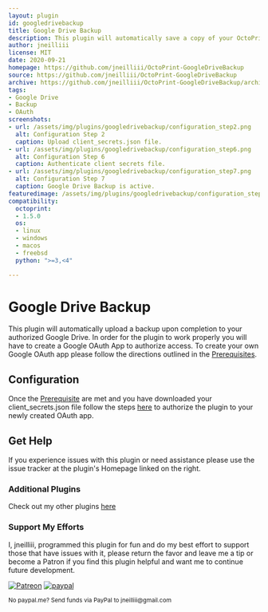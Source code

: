 ```yaml
---
layout: plugin
id: googledrivebackup
title: Google Drive Backup
description: This plugin will automatically save a copy of your OctoPrint backup to Google Drive upon completion.
author: jneilliii
license: MIT
date: 2020-09-21
homepage: https://github.com/jneilliii/OctoPrint-GoogleDriveBackup
source: https://github.com/jneilliii/OctoPrint-GoogleDriveBackup
archive: https://github.com/jneilliii/OctoPrint-GoogleDriveBackup/archive/master.zip
tags:
- Google Drive
- Backup
- OAuth
screenshots:
- url: /assets/img/plugins/googledrivebackup/configuration_step2.png
  alt: Configuration Step 2
  caption: Upload client_secrets.json file.
- url: /assets/img/plugins/googledrivebackup/configuration_step6.png
  alt: Configuration Step 6
  caption: Authenticate client secrets file.
- url: /assets/img/plugins/googledrivebackup/configuration_step7.png
  alt: Configuration Step 7
  caption: Google Drive Backup is active.
featuredimage: /assets/img/plugins/googledrivebackup/configuration_step7.png
compatibility:
  octoprint:
  - 1.5.0
  os:
  - linux
  - windows
  - macos
  - freebsd
  python: ">=3,<4"

---
```


# Google Drive Backup

This plugin will automatically upload a backup upon completion to your authorized Google Drive. In order for the plugin to work properly you will have to create a Google OAuth App to authorize access. To create your own Google OAuth app please follow the directions outlined in the [Prerequisites](https://github.com/jneilliii/OctoPrint-GoogleDriveBackup#create-a-google-oauth-app).

## Configuration

Once the [Prerequisite](https://github.com/jneilliii/OctoPrint-GoogleDriveBackup#create-a-google-oauth-app) are met and you have downloaded your client_secrets.json file follow the steps [here](https://github.com/jneilliii/OctoPrint-GoogleDriveBackup#configuration) to authorize the plugin to your newly created OAuth app.

## Get Help

If you experience issues with this plugin or need assistance please use the issue tracker at the plugin's Homepage linked on the right.

### Additional Plugins

Check out my other plugins [here](https://plugins.octoprint.org/by_author/#jneilliii)

### Support My Efforts
I, jneilliii, programmed this plugin for fun and do my best effort to support those that have issues with it, please return the favor and leave me a tip or become a Patron if you find this plugin helpful and want me to continue future development.

[![Patreon](/assets/img/plugins/googlegrivebackup/patreon-with-text-new.png)](https://www.patreon.com/jneilliii) [![paypal](/assets/img/plugins/googlegrivebackup/paypal-with-text.png)](https://paypal.me/jneilliii)

<small>No paypal.me? Send funds via PayPal to jneilliii&#64;gmail&#46;com</small>
